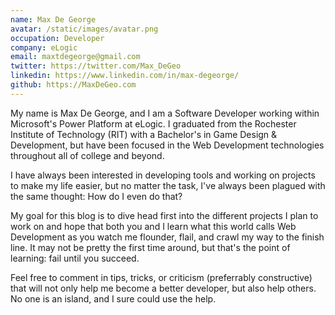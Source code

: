 ```yaml
---
name: Max De George
avatar: /static/images/avatar.png
occupation: Developer
company: eLogic
email: maxtdegeorge@gmail.com
twitter: https://twitter.com/Max_DeGeo
linkedin: https://www.linkedin.com/in/max-degeorge/
github: https://MaxDeGeo.com
---
```


My name is Max De George, and I am a Software Developer working within Microsoft's Power Platform at eLogic. I graduated from the Rochester Institute of Technology (RIT) with a Bachelor's in Game Design & Development, but have been focused in the Web Development technologies throughout all of college and beyond.

I have always been interested in developing tools and working on projects to make my life easier, but no matter the task, I've always been plagued with the same thought: How do I even do that? 

My goal for this blog is to dive head first into the different projects I plan to work on and hope that both you and I learn what this world calls Web Development as you watch me flounder, flail, and crawl my way to the finish line. It may not be pretty the first time around, but that's the point of learning: fail until you succeed.

Feel free to comment in tips, tricks, or criticism (preferrably constructive) that will not only help me become a better developer, but also help others. No one is an island, and I sure could use the help.